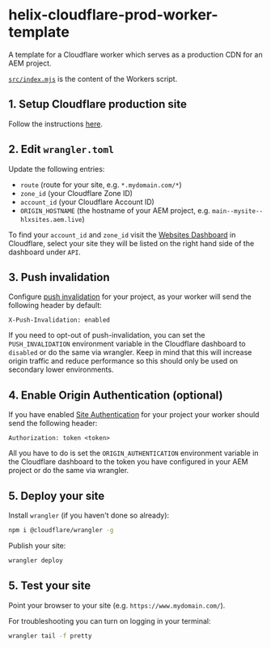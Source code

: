 # helix-cloudflare-prod-worker-template

A template for a Cloudflare worker which serves as a production CDN for an AEM project.

[`src/index.mjs`](https://github.com/adobe/helix-cloudflare-prod-worker-template/blob/main/src/index.mjs) is the content of the Workers script.

## 1. Setup Cloudflare production site

Follow the instructions [here](https://www.aem.live/docs/byo-cdn-cloudflare-setup).

## 2. Edit `wrangler.toml`

Update the following entries:

- `route` (route for your site, e.g. `*.mydomain.com/*`)
- `zone_id` (your Cloudflare Zone ID)
- `account_id` (your Cloudflare Account ID)
- `ORIGIN_HOSTNAME` (the hostname of your AEM project, e.g. `main--mysite--hlxsites.aem.live`)

To find your `account_id` and `zone_id` visit the [Websites Dashboard](https://dash.cloudflare.com/zones) in Cloudflare, select your site they will be listed on the right hand side of the dashboard under `API`.

## 3. Push invalidation

Configure [push invalidation](https://www.aem.live/docs/setup-byo-cdn-push-invalidation#cloudflare) for your project, as your worker will send the following header by default:

```
X-Push-Invalidation: enabled
```

If you need to opt-out of push-invalidation, you can set the `PUSH_INVALIDATION` environment variable in the Cloudflare dashboard to `disabled` or do the same via wrangler. Keep in mind that this will increase origin traffic and reduce performance so this should only be used on secondary lower environments.

## 4. Enable Origin Authentication (optional)

If you have enabled [Site Authentication](https://www.aem.live/docs/authentication-setup-site) for your project your worker should send the following header:

```
Authorization: token <token>
```

All you have to do is set the `ORIGIN_AUTHENTICATION` environment variable in the Cloudflare dashboard to the token you have configured in your AEM project or do the same via wrangler.

## 5. Deploy your site

Install `wrangler` (if you haven't done so already):

```sh
npm i @cloudflare/wrangler -g
```

Publish your site:

```sh
wrangler deploy
```

## 5. Test your site

Point your browser to your site (e.g. `https://www.mydomain.com/`).

For troubleshooting you can turn on logging in your terminal:

```sh
wrangler tail -f pretty
```
